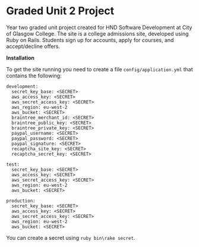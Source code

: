 # Graded Unit 2 Project

Year two graded unit project created for HND Software Development at City of Glasgow College. The site is a college admissions site, developed using Ruby on Rails. Students sign up for accounts, apply for courses, and accept/decline offers.

**Installation**

To get the site running you need to create a file `config/application.yml` that contains the following:

```YML
development:
  secret_key_base: <SECRET>
  aws_access_key: <SECRET>
  aws_secret_access_key: <SECRET>
  aws_region: eu-west-2
  aws_bucket: <SECRET>
  braintree_merchant_id: <SECRET>
  braintree_public_key: <SECRET>
  braintree_private_key: <SECRET>
  paypal_username: <SECRET>
  paypal_password: <SECRET>
  paypal_signature: <SECRET>
  recaptcha_site_key: <SECRET>
  recaptcha_secret_key: <SECRET>

test:
  secret_key_base: <SECRET>
  aws_access_key: <SECRET>
  aws_secret_access_key: <SECRET>
  aws_region: eu-west-2
  aws_bucket: <SECRET>

production:
  secret_key_base: <SECRET>
  aws_access_key: <SECRET>
  aws_secret_access_key: <SECRET>
  aws_region: eu-west-2
  aws_bucket: <SECRET>
```

You can create a secret using `ruby bin\rake secret`.
